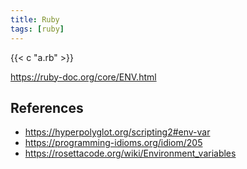 ```yaml
---
title: Ruby
tags: [ruby]
---
```


{{< c "a.rb" >}}

<https://ruby-doc.org/core/ENV.html>

## References

- <https://hyperpolyglot.org/scripting2#env-var>
- <https://programming-idioms.org/idiom/205>
- <https://rosettacode.org/wiki/Environment_variables>
